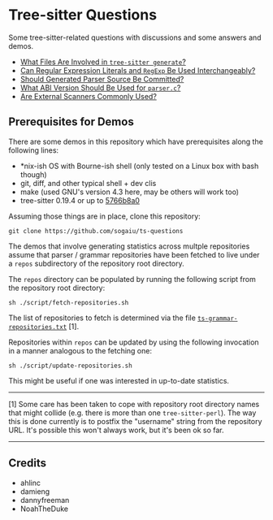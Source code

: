 # Tree-sitter Questions

Some tree-sitter-related questions with discussions and some answers
and demos.

* [What Files Are Involved in `tree-sitter generate`?](questions/generate-subcommand-files/README.md)
* [Can Regular Expression Literals and `RegExp` Be Used Interchangeably?](questions/re-str-lit-equivalence/README.md)
* [Should Generated Parser Source Be Committed?](questions/should-parser-source-be-committed/README.md)
* [What ABI Version Should Be Used for `parser.c`?](questions/what-abi-level-should-be-used/README.md)
* [Are External Scanners Commonly Used?](questions/are-external-scanners-common/README.md)

## Prerequisites for Demos

There are some demos in this repository which have prerequisites along
the following lines:

* \*nix-ish OS with Bourne-ish shell (only tested on a Linux box with bash though)
* git, diff, and other typical shell + dev clis
* make (used GNU's version 4.3 here, may be others will work too)
* tree-sitter 0.19.4 or up to
  [5766b8a0](https://github.com/tree-sitter/tree-sitter/commit/5766b8a0a785ea34fceb479a94f7fe24c9daae2f)

Assuming those things are in place, clone this repository:

```
git clone https://github.com/sogaiu/ts-questions
```

The demos that involve generating statistics across multple
repositories assume that parser / grammar repositories have been
fetched to live under a `repos` subdirectory of the repository root
directory.

The `repos` directory can be populated by running the following script
from the repository root directory:

```
sh ./script/fetch-repositories.sh
```

The list of repositories to fetch is determined via the file
[`ts-grammar-repositories.txt`](ts-grammar-repositories.txt) [1].

Repositories within `repos` can be updated by using the following
invocation in a manner analogous to the fetching one:

```
sh ./script/update-repositories.sh
```

This might be useful if one was interested in up-to-date statistics.

---

[1] Some care has been taken to cope with repository root directory
names that might collide (e.g. there is more than one
`tree-sitter-perl`).  The way this is done currently is to postfix the
"username" string from the repository URL.  It's possible this won't
always work, but it's been ok so far.

---

## Credits

* ahlinc
* damieng
* dannyfreeman
* NoahTheDuke

